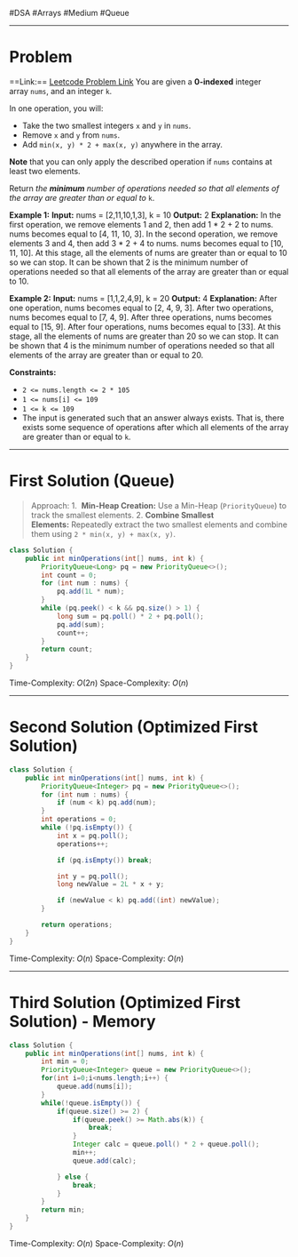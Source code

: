 #DSA #Arrays #Medium #Queue
___
# Problem
==Link:== [Leetcode Problem Link](https://leetcode.com/problems/minimum-operations-to-exceed-threshold-value-ii/description/?envType=daily-question&envId=2025-02-13)
You are given a **0-indexed** integer array `nums`, and an integer `k`.

In one operation, you will:

- Take the two smallest integers `x` and `y` in `nums`.
- Remove `x` and `y` from `nums`.
- Add `min(x, y) * 2 + max(x, y)` anywhere in the array.

**Note** that you can only apply the described operation if `nums` contains at least two elements.

Return _the **minimum** number of operations needed so that all elements of the array are greater than or equal to_ `k`.

**Example 1:**
	**Input:** nums = [2,11,10,1,3], k = 10
	**Output:** 2
	**Explanation:** In the first operation, we remove elements 1 and 2, then add 1 * 2 + 2 to nums. nums becomes equal to [4, 11, 10, 3].
	In the second operation, we remove elements 3 and 4, then add 3 * 2 + 4 to nums. nums becomes equal to [10, 11, 10].
	At this stage, all the elements of nums are greater than or equal to 10 so we can stop.
	It can be shown that 2 is the minimum number of operations needed so that all elements of the array are greater than or equal to 10.

**Example 2:**
	**Input:** nums = [1,1,2,4,9], k = 20
	**Output:** 4
	**Explanation:** After one operation, nums becomes equal to [2, 4, 9, 3].
	After two operations, nums becomes equal to [7, 4, 9].
	After three operations, nums becomes equal to [15, 9].
	After four operations, nums becomes equal to [33].
	At this stage, all the elements of nums are greater than 20 so we can stop.
	It can be shown that 4 is the minimum number of operations needed so that all elements of the array are greater than or equal to 20.

**Constraints:**
- `2 <= nums.length <= 2 * 105`
- `1 <= nums[i] <= 109`
- `1 <= k <= 109`
- The input is generated such that an answer always exists. That is, there exists some sequence of operations after which all elements of the array are greater than or equal to `k`.
___
# First Solution (Queue)
> Approach:
> 1️.  **Min-Heap Creation:** Use a Min-Heap (`PriorityQueue`) to track the smallest elements.
> 2️. **Combine Smallest Elements:** Repeatedly extract the two smallest elements and combine them using `2 * min(x, y) + max(x, y)`.

```java
class Solution {
    public int minOperations(int[] nums, int k) {
	    PriorityQueue<Long> pq = new PriorityQueue<>();
	    int count = 0;
	    for (int num : nums) {
	        pq.add(1L * num);
	    }
	    while (pq.peek() < k && pq.size() > 1) {
	        long sum = pq.poll() * 2 + pq.poll();
	        pq.add(sum);
	        count++;
	    }
	    return count;
	}
}
```
Time-Complexity: $O(2n)$
Space-Complexity: $O(n)$
___
# Second Solution (Optimized First Solution)

```java
class Solution {
    public int minOperations(int[] nums, int k) {
        PriorityQueue<Integer> pq = new PriorityQueue<>();
        for (int num : nums) {
            if (num < k) pq.add(num);
        }
        int operations = 0;
        while (!pq.isEmpty()) {
            int x = pq.poll();
            operations++;

            if (pq.isEmpty()) break;

            int y = pq.poll();
            long newValue = 2L * x + y;

            if (newValue < k) pq.add((int) newValue);
        }

        return operations;
    }
}
```
Time-Complexity: $O(n)$
Space-Complexity: $O(n)$
____
# Third Solution (Optimized First Solution) - Memory

```java
class Solution {
    public int minOperations(int[] nums, int k) {
        int min = 0;
        PriorityQueue<Integer> queue = new PriorityQueue<>();
        for(int i=0;i<nums.length;i++) {
            queue.add(nums[i]);
        }
        while(!queue.isEmpty()) {
            if(queue.size() >= 2) {
                if(queue.peek() >= Math.abs(k)) {
                    break;
                }
                Integer calc = queue.poll() * 2 + queue.poll();
                min++;
                queue.add(calc);

            } else {
                break;
            }
        }
        return min;
    }
}
```
Time-Complexity: $O(n)$
Space-Complexity: $O(n)$